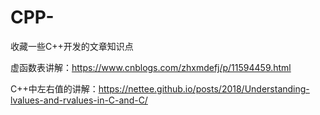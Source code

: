 # CPP-
收藏一些C++开发的文章知识点


虚函数表讲解：https://www.cnblogs.com/zhxmdefj/p/11594459.html 

C++中左右值的讲解：https://nettee.github.io/posts/2018/Understanding-lvalues-and-rvalues-in-C-and-C/
